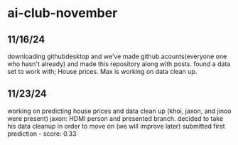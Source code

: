 # ai-club-november

## 11/16/24
downloading githubdesktop and we've made github acounts(everyone one who hasn't already)
and made this repository along with posts. found a data set to work with; House prices. Max is working on data clean up.

## 11/23/24
working on predicting house prices and data clean up (khoi, jaxon, and jinoo were present)
jaxon: HDMI person and presented branch. decided to take his data cleanup in order to move on (we will improve later)
submitted first prediction - score: 0.33
